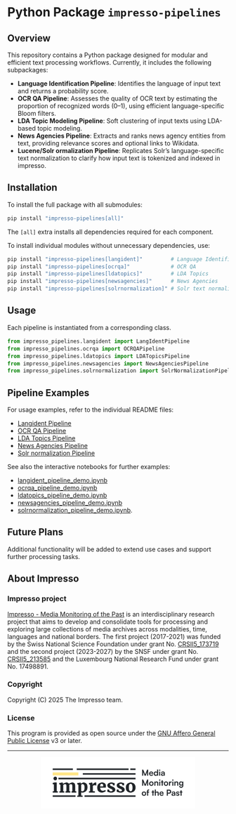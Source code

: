 # Python Package `impresso-pipelines`

## Overview
This repository contains a Python package designed for modular and efficient text processing workflows. Currently, it includes the following subpackages:

- **Language Identification Pipeline**: Identifies the language of input text and returns a probability score.
- **OCR QA Pipeline**: Assesses the quality of OCR text by estimating the proportion of recognized words (0–1), using efficient language-specific Bloom filters.
- **LDA Topic Modeling Pipeline**: Soft clustering of input texts using LDA-based topic modeling. 
- **News Agencies Pipeline**: Extracts and ranks news agency entities from text, providing relevance scores and optional links to Wikidata.
- **Lucene/Solr ormalization Pipeline**: Replicates Solr’s language-specific text normalization to clarify how input text is tokenized and indexed in impresso.


## Installation
To install the full package with all submodules:
```bash
pip install "impresso-pipelines[all]"
```
The `[all]` extra installs all dependencies required for each component.


To install individual modules without unnecessary dependencies, use:
```bash
pip install "impresso-pipelines[langident]"         # Language Identification
pip install "impresso-pipelines[ocrqa]"             # OCR QA
pip install "impresso-pipelines[ldatopics]"         # LDA Topics
pip install "impresso-pipelines[newsagencies]"      # News Agencies
pip install "impresso-pipelines[solrnormalization]" # Solr text normalization
```

## Usage
Each pipeline is instantiated from a corresponding class. 
```python
from impresso_pipelines.langident import LangIdentPipeline
from impresso_pipelines.ocrqa import OCRQAPipeline
from impresso_pipelines.ldatopics import LDATopicsPipeline
from impresso_pipelines.newsagencies import NewsAgenciesPipeline
from impresso_pipelines.solrnormalization import SolrNormalizationPipeline
```

## Pipeline Examples
For usage examples, refer to the individual README files:

 - [Langident Pipeline](README_langident.md)
 - [OCR QA Pipeline](README_ocrqa.md)
 - [LDA Topics Pipeline](README_ldatopics.md)
 - [News Agencies Pipeline](README_newsagencies.md)
 - [Solr normalization Pipeline](README_solrnormalization.md)



See also the interactive notebooks for further examples:
 - [langident_pipeline_demo.ipynb](https://github.com/impresso/impresso-datalab-notebooks/tree/main/annotate/langident_pipeline_demo.ipynb)
 - [ocrqa_pipeline_demo.ipynb](https://github.com/impresso/impresso-datalab-notebooks/tree/main/annotate/ocrqa_pipeline_demo.ipynb)
 - [ldatopics_pipeline_demo.ipynb](https://github.com/impresso/impresso-datalab-notebooks/tree/main/annotate/ldatopics_pipeline_demo.ipynb)
 - [newsagencies_pipeline_demo.ipynb](https://github.com/impresso/impresso-datalab-notebooks/tree/main/annotate/newsagencies_pipeline_demo.ipynb)
 - [solrnormalization_pipeline_demo.ipynb](https://github.com/impresso/impresso-datalab-notebooks/tree/main/annotate/solrnormalization_pipeline_demo.ipynb).

## Future Plans
Additional functionality will be added to extend use cases and support further processing tasks.


## About Impresso

### Impresso project

[Impresso - Media Monitoring of the Past](https://impresso-project.ch) is an interdisciplinary research project that aims to develop and consolidate tools for processing and exploring large collections of media archives across modalities, time, languages and national borders. The first project (2017-2021) was funded by the Swiss National Science Foundation under grant No. [CRSII5_173719](http://p3.snf.ch/project-173719) and the second project (2023-2027) by the SNSF under grant No. [CRSII5_213585](https://data.snf.ch/grants/grant/213585) and the Luxembourg National Research Fund under grant No. 17498891.

### Copyright

Copyright (C) 2025 The Impresso team.

### License

This program is provided as open source under the [GNU Affero General Public License](https://github.com/impresso/impresso-pyindexation/blob/master/LICENSE) v3 or later.

---

<p align="center">
  <img src="https://github.com/impresso/impresso.github.io/blob/master/assets/images/3x1--Yellow-Impresso-Black-on-White--transparent.png?raw=true" width="350" alt="Impresso Project Logo"/>
</p>


